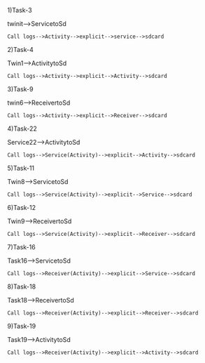 1)Task-3

twinit-->ServicetoSd

	Call logs-->Activity-->explicit-->service-->sdcard
2)Task-4

Twin1-->ActivitytoSd
	
	Call logs-->Activity-->explicit-->Activity-->sdcard

3)Task-9

twin6-->ReceivertoSd

	Call logs-->Activity-->explicit-->Receiver-->sdcard

4)Task-22

Service22-->ActivitytoSd

	Call logs-->Service(Activity)-->explicit-->Activity-->sdcard


5)Task-11

Twin8-->ServicetoSd

	Call logs-->Service(Activity)-->explicit-->Service-->sdcard


6)Task-12

Twin9-->ReceivertoSd

	Call logs-->Service(Activity)-->explicit-->Receiver-->sdcard


7)Task-16

Task16-->ServicetoSd

	Call logs-->Receiver(Activity)-->explicit-->Service-->sdcard


8)Task-18

Task18-->ReceivertoSd

	Call logs-->Receiver(Activity)-->explicit-->Receiver-->sdcard


9)Task-19

Task19-->ActivitytoSd

	Call logs-->Receiver(Activity)-->explicit-->Activity-->sdcard
